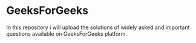 # GeeksForGeeks
In this repository i will upload the solutions of widely asked and important questions available on GeeksForGeeks platform.
